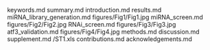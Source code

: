 keywords.md
summary.md
introduction.md
results.md
miRNA_library_generation.md
figures/Fig1/Fig1.jpg
miRNA_screen.md
figures/Fig2/Fig2.jpg
RNAi_screen.md
figures/Fig3/Fig3.jpg
atf3_validation.md
figures/Fig4/Fig4.jpg
methods.md
discussion.md
supplement.md
/ST1.xls
contributions.md
acknowledgements.md